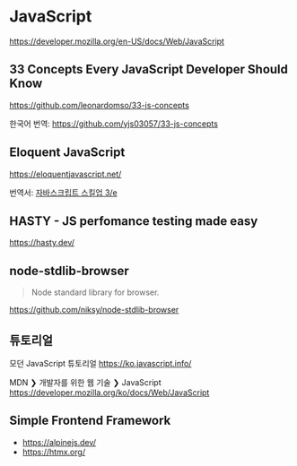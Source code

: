 # JavaScript

<https://developer.mozilla.org/en-US/docs/Web/JavaScript>

## 33 Concepts Every JavaScript Developer Should Know

<https://github.com/leonardomso/33-js-concepts>

한국어 번역:
<https://github.com/yjs03057/33-js-concepts>

## Eloquent JavaScript

<https://eloquentjavascript.net/>

번역서:
[자바스크립트 스킬업 3/e](https://www.aladin.co.kr/shop/wproduct.aspx?ItemId=267246149)

## HASTY - JS perfomance testing made easy

<https://hasty.dev/>

## node-stdlib-browser

> Node standard library for browser.

<https://github.com/niksy/node-stdlib-browser>

## 튜토리얼

모던 JavaScript 튜토리얼
<https://ko.javascript.info/>

MDN ❯ 개발자를 위한 웹 기술 ❯ JavaScript
<https://developer.mozilla.org/ko/docs/Web/JavaScript>

## Simple Frontend Framework

- <https://alpinejs.dev/>
- <https://htmx.org/>
